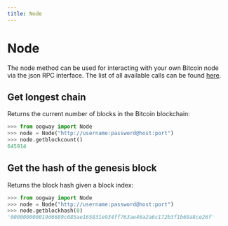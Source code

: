 ```yaml
---
title: Node
---
```


# Node

The node method can be used for interacting with your own Bitcoin node via the json RPC interface. The list of all available calls can be found [here](https://en.bitcoin.it/wiki/Original_Bitcoin_client/API_calls_list).

## Get longest chain

Returns the current number of blocks in the Bitcoin blockchain:

```python
>>> from oogway import Node
>>> node = Node("http://username:password@host:port")
>>> node.getblockcount()
645914
```

## Get the hash of the genesis block

Returns the block hash given a block index:

```python
>>> from oogway import Node
>>> node = Node("http://username:password@host:port")
>>> node.getblockhash(0)
'000000000019d6689c085ae165831e934ff763ae46a2a6c172b3f1b60a8ce26f'
```